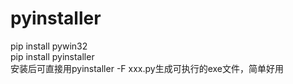 # pyinstaller  
pip install pywin32  
pip install pyinstaller  
安装后可直接用pyinstaller -F xxx.py生成可执行的exe文件，简单好用
